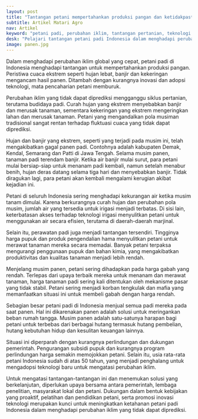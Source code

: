 ```yaml
---
layout: post
title: "Tantangan petani mempertahankan produksi pangan dan ketidakpastian iklim"
subtitle: Artikel Matari Agro
nav: Artikel
keyword: "petani padi, perubahan iklim, tantangan pertanian, teknologi irigasi, kebijakan pertanian"
desk: "Pelajari tantangan petani padi Indonesia dalam menghadapi perubahan iklim dan solusi berkelanjutan melalui kebijakan, teknologi, dan pendidikan petani"
image: panen.jpg
---
```


Dalam menghadapi perubahan iklim global yang cepat, petani padi di Indonesia menghadapi tantangan untuk mempertahankan produksi pangan. Peristiwa cuaca ekstrem seperti hujan lebat, banjir dan kekeringan mengancam hasil panen. Ditambah dengan kurangnya inovasi dan adopsi teknologi, mata pencaharian petani memburuk.

Perubahan iklim yang tidak dapat diprediksi mengganggu siklus pertanian, terutama budidaya padi. Curah hujan yang ekstrem menyebabkan banjir dan merusak tanaman, sementara kekeringan yang ekstrem mengeringkan lahan dan merusak tanaman. Petani yang mengandalkan pola musiman tradisional sangat rentan terhadap fluktuasi cuaca yang tidak dapat diprediksi.

Hujan dan banjir yang ekstrem, seperti yang terjadi pada musim ini, telah mengakibatkan gagal panen padi. Contohnya adalah kabupaten Demak, Kendal, Semarang dan Patti di Jawa Tengah. Selama musim panen, tanaman padi terendam banjir. Ketika air banjir mulai surut, para petani mulai bersiap-siap untuk menanam padi kembali, namun setelah menabur benih, hujan deras datang selama tiga hari dan menyebabkan banjir. Tidak diragukan lagi, para petani akan kembali mengalami kerugian akibat kejadian ini.

Petani di seluruh Indonesia sering menghadapi kekurangan air ketika musim tanam dimulai. Karena berkurangnya curah hujan dan perubahan pola musim, jumlah air yang tersedia untuk irigasi menjadi terbatas. Di sisi lain, keterbatasan akses terhadap teknologi irigasi menyulitkan petani untuk menggunakan air secara efisien, terutama di daerah-daerah marjinal.

Selain itu, perawatan padi juga menjadi tantangan tersendiri. Tingginya harga pupuk dan produk pengendalian hama menyulitkan petani untuk merawat tanaman mereka secara memadai. Banyak petani terpaksa mengurangi penggunaan pupuk dan bahan kimia, yang mengakibatkan produktivitas dan kualitas tanaman menjadi lebih rendah.

Menjelang musim panen, petani sering dihadapkan pada harga gabah yang rendah. Terlepas dari upaya terbaik mereka untuk menanam dan merawat tanaman, harga tanaman padi sering kali ditentukan oleh mekanisme pasar yang tidak stabil. Petani sering menjadi korban tengkulak dan mafia yang memanfaatkan situasi ini untuk membeli gabah dengan harga rendah.

Sebagian besar petani padi di Indonesia menjual semua padi mereka pada saat panen. Hal ini dikarenakan panen adalah solusi untuk meringankan beban rumah tangga. Musim panen adalah satu-satunya harapan bagi petani untuk terbebas dari berbagai hutang termasuk hutang pembelian, hutang kebutuhan hidup dan kesulitan keuangan lainnya.

Situasi ini diperparah dengan kurangnya perlindungan dan dukungan pemerintah. Pengurangan subsidi pupuk dan kurangnya program perlindungan harga semakin memojokkan petani. Selain itu, usia rata-rata petani Indonesia sudah di atas 50 tahun, yang menjadi penghalang untuk mengadopsi teknologi baru untuk mengatasi perubahan iklim.

Untuk mengatasi tantangan-tantangan ini dan menemukan solusi yang berkelanjutan, diperlukan upaya bersama antara pemerintah, lembaga penelitian, masyarakat lokal dan petani. Dukungan dalam bentuk kebijakan yang proaktif, pelatihan dan pendidikan petani, serta promosi inovasi teknologi merupakan kunci untuk meningkatkan ketahanan petani padi Indonesia dalam menghadapi perubahan iklim yang tidak dapat diprediksi.